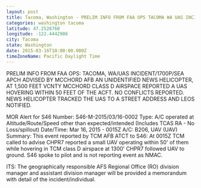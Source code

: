 ```yaml
---
layout: post
title: Tacoma, Washington - PRELIM INFO FROM FAA OPS TACOMA WA UAS INCIDENT 1700P SEA APCH ADVISED BY MCCHORD
categories: washington tacoma
latitude: 47.2528768
longitude: -122.4442906
city: Tacoma
state: Washington
date: 2015-03-16T10:00:00.000Z
timeZoneName: Pacific Daylight Time
---
```


PRELIM INFO FROM FAA OPS: TACOMA, WA/UAS INCIDENT/1700P/SEA APCH ADVISED BY MCCHORD AFB AN UNIDENTIFIED NEWS HELICOPTER, AT 1,500 FEET VCNTY MCCHORD CLASS D AIRSPACE REPORTED A UAS HOVERING WITHIN 50 FEET OF THE ACFT. NO CONFLICTS REPORTED. NEWS HELICOPTER TRACKED THE UAS TO A STREET ADDRESS AND LEOS NOTIFIED. 

MOR Alert for S46
Number: S46-M-2015/03/16-0002
Type: A/C operated at Altitude/Route/Speed other than expected/intended (Includes TCAS RA - No Loss/spillout)
Date/Time: Mar 16, 2015 - 0015Z
A/C: B206, UAV (UAV)
Summary: This event reported by TCM AFB ATCT to S46: At 0015Z TCM called to advise CHPR7 reported a small UAV operating within 50' of them while hovering in TCM class D airspace at 1300' CHPR7 followed UAV to ground. S46 spoke to pilot and is not reporting event as NMAC. 

ITS: The geographically responsible AFS Regional Office (RO) division manager and assistant division manager will be provided a memorandum with detail of the incident/individual.